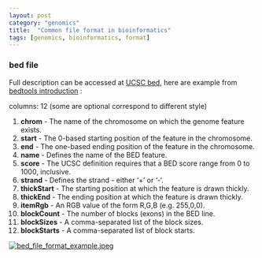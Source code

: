 ```yaml
---
layout: post
category: "genomics"
title:  "Common file format in bioinformatics"
tags: [genomics, bioinformatics, format]
---
```


### bed file

Full description can be accessed at [UCSC bed](http://genome.ucsc.edu/FAQ/FAQformat#format1), here are example from [bedtools introduction](https://bedtools.readthedocs.io/en/latest/content/general-usage.html#bed-format) :

columns: 12 (some are optional correspond to different style)

1. **chrom** - The name of the chromosome on which the genome feature exists.
2. **start** - The 0-based starting position of the feature in the chromosome.
3. **end** - The one-based ending position of the feature in the chromosome.
4. **name** - Defines the name of the BED feature.
5. **score** - The UCSC definition requires that a BED score range from 0 to 1000, inclusive.
6. **strand** - Defines the strand - either ‘+’ or ‘-‘.
7. **thickStart** - The starting position at which the feature is drawn thickly.
8. **thickEnd** - The ending position at which the feature is drawn thickly.
9. **itemRgb** - An RGB value of the form R,G,B (e.g. 255,0,0).
10. **blockCount** - The number of blocks (exons) in the BED line.
11. **blockSizes** - A comma-separated list of the block sizes.
12. **blockStarts** - A comma-separated list of block starts.

[![bed_file_format_example.jpeg](https://i.loli.net/2018/05/18/5afe41ba4edc4.jpeg)](https://i.loli.net/2018/05/18/5afe41ba4edc4.jpeg)